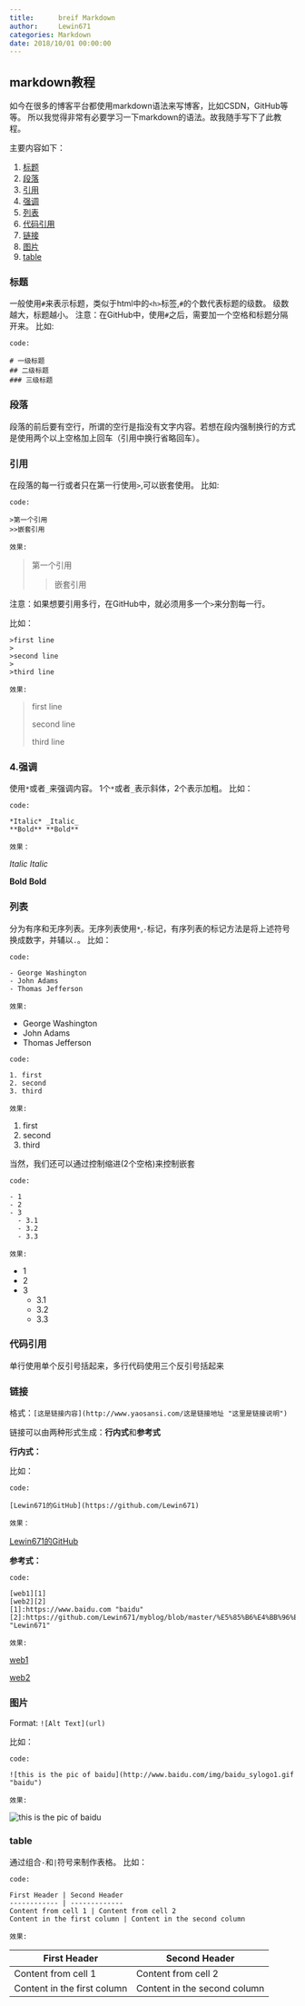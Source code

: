 ```yaml
---
title:      breif Markdown
author:     Lewin671
categories: Markdown
date: 2018/10/01 00:00:00
---
```

## markdown教程

如今在很多的博客平台都使用markdown语法来写博客，比如CSDN，GitHub等等。
所以我觉得非常有必要学习一下markdown的语法。故我随手写下了此教程。


主要内容如下：


1. [标题](#1标题)
2. [段落](#2段落)
3. [引用](#3引用)
4. [强调](#4强调)
5. [列表](#5列表)
6. [代码引用](#6代码引用)
7. [链接](#7链接)
8. [图片](#8图片)
9. [table](#9table)

<!--more-->
### 标题


一般使用`#`来表示标题，类似于html中的`<h>`标签,`#`的个数代表标题的级数。
级数越大，标题越小。
注意：在GitHub中，使用`#`之后，需要加一个空格和标题分隔开来。
比如:


`code:`


```
# 一级标题
## 二级标题
### 三级标题
```



### 段落


段落的前后要有空行，所谓的空行是指没有文字内容。若想在段内强制换行的方式是使用两个以上空格加上回车（引用中换行省略回车）。





### 引用


在段落的每一行或者只在第一行使用`>`,可以嵌套使用。</span>
比如:


`code:`


```
>第一个引用
>>嵌套引用
```
`效果:`
>第一个引用
>>嵌套引用

注意：如果想要引用多行，在GitHub中，就必须用多一个`>`来分割每一行。


比如：


```
>first line
>
>second line
>
>third line
```

`效果:`


>first line
>
>second line
>
>third line


### 4.强调


使用`*`或者`_`来强调内容。
1个`*`或者`_`表示斜体，2个表示加粗。
比如：


`code:`


```
*Italic* _Italic_
**Bold** **Bold**
```

`效果：`


*Italic* _Italic_


**Bold** **Bold**




### 列表


分为有序和无序列表。无序列表使用`*`,`-`标记，有序列表的标记方法是将上述符号换成数字，并辅以`.`。
比如：


`code:`


```
- George Washington
- John Adams
- Thomas Jefferson
```


`效果:`


- George Washington
- John Adams
- Thomas Jefferson


`code:`


```
1. first
2. second
3. third
```


`效果:`

1. first
2. second
3. third

当然，我们还可以通过控制缩进(2个空格)来控制嵌套



`code:`


```
- 1
- 2
- 3
  - 3.1
  - 3.2
  - 3.3
```


`效果:`


- 1
- 2
- 3
  - 3.1
  - 3.2
  - 3.3





### 代码引用


单行使用单个反引号括起来，多行代码使用三个反引号括起来


### 链接


格式：`[这是链接内容](http://www.yaosansi.com/这是链接地址 "这里是链接说明")`


链接可以由两种形式生成：**行内式**和**参考式**

**行内式：**


比如：


`code:`


```
[Lewin671的GitHub](https://github.com/Lewin671)
```


`效果：`


[Lewin671的GitHub](https://github.com/Lewin671/myblog/blob/master/%E5%85%B6%E4%BB%96%E6%8A%80%E5%B7%A7/markdown%E4%BD%BF%E7%94%A8%E6%95%99%E7%A8%8B.md#%E4%B8%80%E7%BA%A7%E6%A0%87%E9%A2%98)


**参考式：**


`code:`


```
[web1][1]
[web2][2]
[1]:https://www.baidu.com "baidu"
[2]:https://github.com/Lewin671/myblog/blob/master/%E5%85%B6%E4%BB%96%E6%8A%80%E5%B7%A7/markdown%E4%BD%BF%E7%94%A8%E6%95%99%E7%A8%8B.md#%E4%B8%80%E7%BA%A7%E6%A0%87%E9%A2%98 "Lewin671"
```

`效果:`


[web1][1]


[web2][2]


[1]:https://www.baidu.com "baidu"


[2]:https://github.com/Lewin671/myblog/blob/master/%E5%85%B6%E4%BB%96%E6%8A%80%E5%B7%A7/markdown%E4%BD%BF%E7%94%A8%E6%95%99%E7%A8%8B.md#%E4%B8%80%E7%BA%A7%E6%A0%87%E9%A2%98 "Lewin671"



### 图片


Format: `![Alt Text](url)`


比如：


`code:`


```
![this is the pic of baidu](http://www.baidu.com/img/baidu_sylogo1.gif "baidu")
```

`效果:`


![this is the pic of baidu](http://www.baidu.com/img/baidu_sylogo1.gif "baidu")





### table


通过组合`-`和`|`符号来制作表格。
比如：


`code:`


```
First Header | Second Header
------------ | -------------
Content from cell 1 | Content from cell 2
Content in the first column | Content in the second column

```


`效果:`


First Header | Second Header
------------ | -------------
Content from cell 1 | Content from cell 2
Content in the first column | Content in the second column
